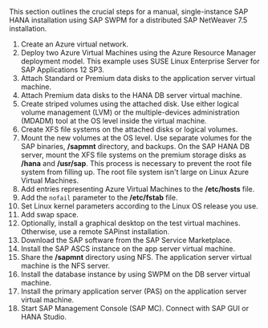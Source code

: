 This section outlines the crucial steps for a manual, single-instance SAP HANA installation using SAP SWPM for a distributed SAP NetWeaver 7.5 installation.

1. Create an Azure virtual network.
2. Deploy two Azure Virtual Machines using the Azure Resource Manager deployment model. This example uses SUSE Linux Enterprise Server for SAP Applications 12 SP3.
3. Attach Standard or Premium data disks to the application server virtual machine.
4. Attach Premium data disks to the HANA DB server virtual machine.
5. Create striped volumes using the attached disk. Use either logical volume management (LVM) or the multiple-devices administration (MDADM) tool at the OS level inside the virtual machine.
6. Create XFS file systems on the attached disks or logical volumes.
7. Mount the new volumes at the OS level. Use separate volumes for the SAP binaries, **/sapmnt** directory, and backups. On the SAP HANA DB server, mount the XFS file systems on the premium storage disks as **/hana** and **/usr/sap**. This process is necessary to prevent the root file system from filling up. The root file system isn't large on Linux Azure Virtual Machines.
8. Add entries representing Azure Virtual Machines to the **/etc/hosts** file.
9. Add the `nofail` parameter to the **/etc/fstab** file.
10. Set Linux kernel parameters according to the Linux OS release you use.
11. Add swap space.
12. Optionally, install a graphical desktop on the test virtual machines. Otherwise, use a remote SAPinst installation.
13. Download the SAP software from the SAP Service Marketplace.
14. Install the SAP ASCS instance on the app server virtual machine.
15. Share the **/sapmnt** directory using NFS. The application server virtual machine is the NFS server.
16. Install the database instance by using SWPM on the DB server virtual machine.
17. Install the primary application server (PAS) on the application server virtual machine.
18. Start SAP Management Console (SAP MC). Connect with SAP GUI or HANA Studio.
